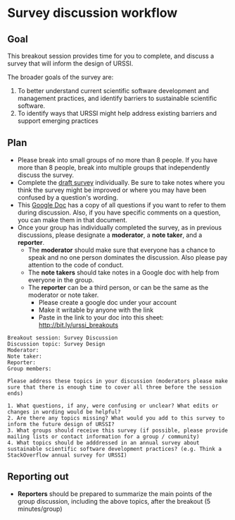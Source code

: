 # Survey discussion workflow 

## Goal
This breakout session provides time for you to complete, and discuss a survey that will inform the design of URSSI. 

The broader goals of the survey are: 		
1. To better understand current scientific software development and management practices, and identify barriers to sustainable scientific software. 
2. To identify ways that URSSI might help address existing barriers and support emerging practices 

## Plan
- Please break into small groups of no more than 8 people. If you have more than 8 people, break into multiple groups that independently discuss the survey. 
- Complete the [draft survey](http://bit.ly/URSSI-Workshop-Survey) individually. Be sure to take notes where you think the survey might be improved or where you may have been confused by a question's wording. 
- This [Google Doc](https://docs.google.com/document/d/1HfSK-vSqwxXTnAoVhD9xfuYqrj3aM6w8X01m7G4o_uE/edit?usp=sharing) has a copy of all questions if you want to refer to them during discussion. Also, if you have specific comments on a question, you can make them in that document.
- Once your group has individually completed the survey, as in previous discussions, please designate a **moderator**, a **note taker**, and a **reporter**.
	- The **moderator** should make sure that everyone has a chance to speak and no one person dominates the discussion. Also please pay attention to the code of conduct.
	-  The **note takers** should take notes in a Google doc with help from everyone in the group.
	-  The **reporter** can be a third person, or can be the same as the moderator or note taker. 
		-  Please create a google doc under your account
		-  Make it writable by anyone with the link
		-  Paste in the link to your doc into this sheet: http://bit.ly/urssi_breakouts   
```
Breakout session: Survey Discussion
Discussion topic: Survey Design 
Moderator:
Note taker:
Reporter:
Group members:

Please address these topics in your discussion (moderators please make sure that there is enough time to cover all three before the session ends)

1. What questions, if any, were confusing or unclear? What edits or changes in wording would be helpful?
2. Are there any topics missing? What would you add to this survey to inform the future design of URSSI?
3. What groups should receive this survey (if possible, please provide mailing lists or contact information for a group / community) 
4. What topics should be adddressed in an annual survey about sustainable scientific software development practices? (e.g. Think a StackOverflow annual survey for URSSI) 

```

## Reporting out

- **Reporters** should be prepared to summarize the main points of the group discussion, including the above topics, after the breakout (5 minutes/group)
